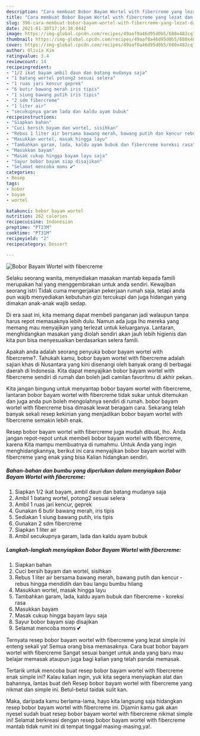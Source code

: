 ```yaml
---
description: "Cara membuat Bobor Bayam Wortel with fibercreme yang lezat dan Mudah Dibuat"
title: "Cara membuat Bobor Bayam Wortel with fibercreme yang lezat dan Mudah Dibuat"
slug: 396-cara-membuat-bobor-bayam-wortel-with-fibercreme-yang-lezat-dan-mudah-dibuat
date: 2021-01-30T17:14:38.044Z
image: https://img-global.cpcdn.com/recipes/49aaf0a46d95d0b5/680x482cq70/bobor-bayam-wortel-with-fibercreme-foto-resep-utama.jpg
thumbnail: https://img-global.cpcdn.com/recipes/49aaf0a46d95d0b5/680x482cq70/bobor-bayam-wortel-with-fibercreme-foto-resep-utama.jpg
cover: https://img-global.cpcdn.com/recipes/49aaf0a46d95d0b5/680x482cq70/bobor-bayam-wortel-with-fibercreme-foto-resep-utama.jpg
author: Olivia Kim
ratingvalue: 3.4
reviewcount: 14
recipeingredient:
- "1/2 ikat bayam ambil daun dan batang mudanya saja"
- "1 batang wortel potong2 sesuai selera"
- "1 ruas jari kencur geprek"
- "6 butir bawang merah iris tipis"
- "1 siung bawang putih iris tipis"
- "2 sdm fibercreme"
- "1 liter air"
- "secukupnya garam lada dan kaldu ayam bubuk"
recipeinstructions:
- "Siapkan bahan"
- "Cuci bersih bayam dan wortel, sisihkan"
- "Rebus 1 liter air bersama bawang merah, bawang putih dan kencur rebus hingga mendidih dan bau langu bumbu hilang"
- "Masukkan wortel, masak hingga layu"
- "Tambahkan garam, lada, kaldu ayam bubuk dan fibercreme koreksi rasa"
- "Masukkan bayam"
- "Masak cukup hingga bayam layu saja"
- "Sayur bobor bayam siap disajikan"
- "Selamat mencoba moms 💕"
categories:
- Resep
tags:
- bobor
- bayam
- wortel

katakunci: bobor bayam wortel 
nutrition: 262 calories
recipecuisine: Indonesian
preptime: "PT23M"
cooktime: "PT31M"
recipeyield: "2"
recipecategory: Dessert

---
```



![Bobor Bayam Wortel with fibercreme](https://img-global.cpcdn.com/recipes/49aaf0a46d95d0b5/680x482cq70/bobor-bayam-wortel-with-fibercreme-foto-resep-utama.jpg)

Selaku seorang wanita, menyediakan masakan mantab kepada famili merupakan hal yang menggembirakan untuk anda sendiri. Kewajiban seorang istri Tidak cuma mengerjakan pekerjaan rumah saja, tetapi anda pun wajib menyediakan kebutuhan gizi tercukupi dan juga hidangan yang dimakan anak-anak wajib sedap.

Di era  saat ini, kita memang dapat membeli panganan jadi walaupun tanpa harus repot memasaknya lebih dulu. Namun ada juga lho mereka yang memang mau menyajikan yang terlezat untuk keluarganya. Lantaran, menghidangkan masakan yang diolah sendiri akan jauh lebih higienis dan kita pun bisa menyesuaikan berdasarkan selera famili. 



Apakah anda adalah seorang penyuka bobor bayam wortel with fibercreme?. Tahukah kamu, bobor bayam wortel with fibercreme adalah sajian khas di Nusantara yang kini disenangi oleh banyak orang di berbagai daerah di Indonesia. Kita dapat menyajikan bobor bayam wortel with fibercreme sendiri di rumah dan boleh jadi camilan favoritmu di akhir pekan.

Kita jangan bingung untuk menyantap bobor bayam wortel with fibercreme, lantaran bobor bayam wortel with fibercreme tidak sukar untuk ditemukan dan juga anda pun boleh mengolahnya sendiri di rumah. bobor bayam wortel with fibercreme bisa dimasak lewat beragam cara. Sekarang telah banyak sekali resep kekinian yang menjadikan bobor bayam wortel with fibercreme semakin lebih enak.

Resep bobor bayam wortel with fibercreme juga mudah dibuat, lho. Anda jangan repot-repot untuk membeli bobor bayam wortel with fibercreme, karena Kita mampu membuatnya di rumahmu. Untuk Anda yang ingin menghidangkannya, berikut ini cara menyajikan bobor bayam wortel with fibercreme yang enak yang bisa Kalian hidangkan sendiri.

<!--inarticleads1-->

##### Bahan-bahan dan bumbu yang diperlukan dalam menyiapkan Bobor Bayam Wortel with fibercreme:

1. Siapkan 1/2 ikat bayam, ambil daun dan batang mudanya saja
1. Ambil 1 batang wortel, potong2 sesuai selera
1. Ambil 1 ruas jari kencur, geprek
1. Gunakan 6 butir bawang merah, iris tipis
1. Sediakan 1 siung bawang putih, iris tipis
1. Gunakan 2 sdm fibercreme
1. Siapkan 1 liter air
1. Ambil secukupnya garam, lada dan kaldu ayam bubuk




<!--inarticleads2-->

##### Langkah-langkah menyiapkan Bobor Bayam Wortel with fibercreme:

1. Siapkan bahan
1. Cuci bersih bayam dan wortel, sisihkan
1. Rebus 1 liter air bersama bawang merah, bawang putih dan kencur - rebus hingga mendidih dan bau langu bumbu hilang
1. Masukkan wortel, masak hingga layu
1. Tambahkan garam, lada, kaldu ayam bubuk dan fibercreme - koreksi rasa
1. Masukkan bayam
1. Masak cukup hingga bayam layu saja
1. Sayur bobor bayam siap disajikan
1. Selamat mencoba moms 💕




Ternyata resep bobor bayam wortel with fibercreme yang lezat simple ini enteng sekali ya! Semua orang bisa memasaknya. Cara buat bobor bayam wortel with fibercreme Sangat sesuai banget untuk anda yang baru mau belajar memasak ataupun juga bagi kalian yang telah pandai memasak.

Tertarik untuk mencoba buat resep bobor bayam wortel with fibercreme enak simple ini? Kalau kalian ingin, yuk kita segera menyiapkan alat dan bahannya, lantas buat deh Resep bobor bayam wortel with fibercreme yang nikmat dan simple ini. Betul-betul taidak sulit kan. 

Maka, daripada kamu berlama-lama, hayo kita langsung saja hidangkan resep bobor bayam wortel with fibercreme ini. Dijamin kamu gak akan nyesel sudah buat resep bobor bayam wortel with fibercreme nikmat simple ini! Selamat berkreasi dengan resep bobor bayam wortel with fibercreme mantab tidak rumit ini di tempat tinggal masing-masing,ya!.

